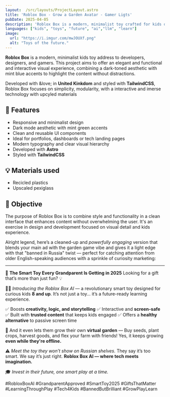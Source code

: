 ```yaml
---
layout:  /src/layouts/ProjectLayout.astro
title: 'Roblox Box - Grow a Garden Avatar - Gamer Ligts'
pubDate: 2025-04-05
description: 'Roblox Box is a modern, minimalist toy crafted for kids of any kind that whant to become developers and digital creatives.'
languages: ["kids", "toys", "future", "ai","llm", "learn"]
image:
  url: "https://i.imgur.com/mwJOUXf.png"
  alt: "Toys of the future."
--- 
```


**Roblox Box** is a modern, minimalist kids toy address to developers, designers, and gamers. 
This project aims to offer an elegant and functional and interactive visual experience, combining a dark-toned aesthetic with mint blue accents to highlight the content without distractions.

Developed with &love; in  **United Kinkdom** and styled with **TailwindCSS**, Roblox Box focuses on simplicity, modularity, with a interactive and imerse technology with upcyled materials 

## 🧩 Features

- Responsive and minimalist design
- Dark mode aesthetic with mint green accents
- Clean and reusable UI components
- Ideal for portfolios, dashboards or tech landing pages
- Modern typography and clear visual hierarchy
- Developed with **Astro**
- Styled with **TailwindCSS**

## 💡 Materials used

- Recicled plastics
- Upscaled pexiglass


## 🎯 Objective

The purpose of Roblox Box is to combine style and functionality in a clean interface that enhances content without overwhelming the user. It's an exercise in design and development focused on visual detail and kids experience.

Alright legend, here’s a cleaned-up and *powerfully engaging* version that blends your main ad with the garden game vibe and gives it a light edge with that "banned in Russia" twist — perfect for catching attention from older English-speaking audiences with a sprinkle of curiosity marketing:

---

🎁 **The Smart Toy Every Grandparent Is Getting in 2025**
Looking for a gift that’s more than just fun? 💡

👵👴 *Introducing the Roblox Box AI* — a revolutionary smart toy designed for curious kids **8 and up**.
It’s not just a toy… it’s a future-ready learning experience.

✅ Boosts **creativity, logic, and storytelling**
✅ Interactive and **screen-safe**
✅ Built with **trusted content** that keeps kids engaged
✅ Offers a **healthy alternative** to passive screen time

🌱 And it even lets them grow their own **virtual garden** —
Buy seeds, plant crops, harvest goods, and flex your farm with friends!
Yes, it keeps growing **even while they're offline.**

⚠️ *Meet the toy they won’t show on Russian shelves.*
They say it’s too smart. We say it’s just right.
**Roblox Box AI — where tech meets imagination.**

🎓 *Invest in their future, one smart play at a time.*

\#RobloxBoxAI #GrandparentApproved #SmartToy2025 #GiftsThatMatter #LearningThroughPlay #Tech4Kids #BannedButBrilliant #GrowPlayLearn


